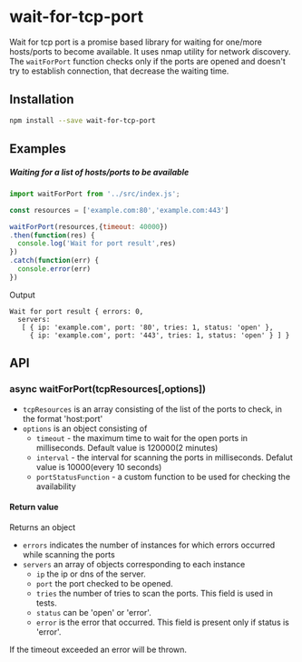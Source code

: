 # wait-for-tcp-port

Wait for tcp port is a promise based library for waiting for one/more hosts/ports to become available. It uses nmap utility for network discovery. The ```waitForPort``` function checks only if the ports are opened and  doesn't try to establish connection, that decrease the waiting time.  

## Installation

```bash
npm install --save wait-for-tcp-port
```
## Examples

##### Waiting for a list of hosts/ports to be available

```js
import waitForPort from '../src/index.js';

const resources = ['example.com:80','example.com:443']

waitForPort(resources,{timeout: 40000})
.then(function(res) {
  console.log('Wait for port result',res)
})
.catch(function(err) {
  console.error(err)
})
```
Output
```
Wait for port result { errors: 0,
  servers: 
   [ { ip: 'example.com', port: '80', tries: 1, status: 'open' },
     { ip: 'example.com', port: '443', tries: 1, status: 'open' } ] }

```
## API
### async waitForPort(tcpResources[,options])
 - `tcpResources` is an array consisting of the list of the ports to check, in the format 'host:port'
 - `options` is an object consisting of
   - `timeout` - the maximum time to wait for the open ports in milliseconds. Default value is 120000(2 minutes)
   - `interval` - the interval for scanning the ports in milliseconds. Defalut value is 10000(every 10 seconds)
   - `portStatusFunction` - a custom function to be used for checking the availability

#### Return value
Returns an object
  - `errors` indicates the number of instances for which errors occurred while scanning the ports
  - `servers` an array of objects corresponding to each instance
    - `ip` the ip or dns of the server.
    - `port` the port checked to be opened.
    - `tries` the number of tries to scan the ports. This field is used in tests.
    - `status` can be 'open' or 'error'.
    - `error`  is the error that occurred. This field is present only if status is 'error'.

If the timeout exceeded an error will be thrown.
